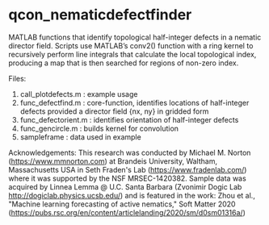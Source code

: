 # qcon_nematicdefectfinder
MATLAB functions that identify topological half-integer defects in a nematic director field. Scripts use MATLAB’s conv2() function with a ring kernel to recursively perform line integrals that calculate the local topological index, producing a map that is then searched for regions of non-zero index. 

Files:
1. call_plotdefects.m  :  example usage
2. func_defectfind.m   :  core-function, identifies locations of half-integer defects provided a director field {nx, ny} in gridded form
3. func_defectorient.m :  identifies orientation of half-integer defects
4. func_gencircle.m    :  builds kernel for convolution
5. sampleframe         :  data used in example

Acknowledgements:
This research was conducted by Michael M. Norton (https://www.mmnorton.com) at Brandeis University, Waltham, Massachusetts USA in Seth Fraden's Lab (https://www.fradenlab.com/) where it was supported by the NSF MRSEC-1420382. Sample data was acquired by Linnea Lemma @ U.C. Santa Barbara (Zvonimir Dogic Lab http://dogiclab.physics.ucsb.edu/) and is featured in the work: Zhou et al., "Machine learning forecasting of active nematics," Soft Matter 2020 (https://pubs.rsc.org/en/content/articlelanding/2020/sm/d0sm01316a/)

